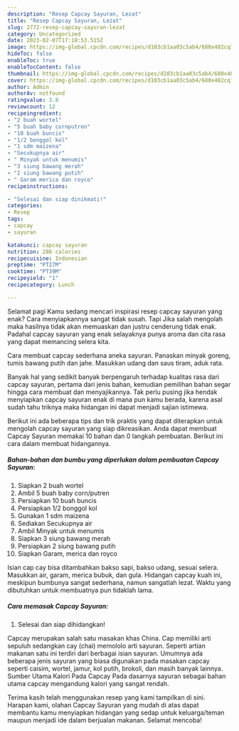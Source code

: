 ```yaml
---
description: "Resep Capcay Sayuran, Lezat"
title: "Resep Capcay Sayuran, Lezat"
slug: 2772-resep-capcay-sayuran-lezat
category: Uncategorized
date: 2023-02-07T17:10:53.515Z
image: https://img-global.cpcdn.com/recipes/d103cb1aa03c5ab4/680x482cq70/capcay-sayuran-foto-resep-utama.jpg
hideToc: false
enableToc: true
enableTocContent: false
thumbnail: https://img-global.cpcdn.com/recipes/d103cb1aa03c5ab4/680x482cq70/capcay-sayuran-foto-resep-utama.jpg
cover: https://img-global.cpcdn.com/recipes/d103cb1aa03c5ab4/680x482cq70/capcay-sayuran-foto-resep-utama.jpg
author: Admin
authorAv: notfound
ratingvalue: 3.8
reviewcount: 12
recipeingredient:
- "2 buah wortel"
- "5 buah baby cornputren"
- "10 buah buncis"
- "1/2 bonggol kol"
- "1 sdm maizena"
- "Secukupnya air"
- " Minyak untuk menumis"
- "3 siung bawang merah"
- "2 siung bawang putih"
- " Garam merica dan royco"
recipeinstructions:

- "Selesai dan siap dinikmati!"
categories:
- Resep
tags:
- capcay
- sayuran

katakunci: capcay sayuran 
nutrition: 286 calories
recipecuisine: Indonesian
preptime: "PT27M"
cooktime: "PT39M"
recipeyield: "1"
recipecategory: Lunch

---
```



Selamat pagi Kamu sedang mencari inspirasi resep capcay sayuran yang enak? Cara menyiapkannya sangat tidak susah. Tapi Jika salah mengolah maka hasilnya tidak akan memuaskan dan justru cenderung tidak enak. Padahal capcay sayuran yang enak selayaknya punya aroma dan cita rasa yang dapat memancing selera kita.


Cara membuat capcay sederhana aneka sayuran. Panaskan minyak goreng, tumis bawang putih dan jahe. Masukkan udang dan saus tiram, aduk rata.

Banyak hal yang sedikit banyak berpengaruh terhadap kualitas rasa dari capcay sayuran, pertama dari jenis bahan, kemudian pemilihan bahan segar hingga cara membuat dan menyajikannya. Tak perlu pusing jika hendak menyiapkan capcay sayuran enak di mana pun kamu berada, karena asal sudah tahu triknya maka hidangan ini dapat menjadi sajian istimewa.


Berikut ini ada beberapa tips dan trik praktis yang dapat diterapkan untuk mengolah capcay sayuran yang siap dikreasikan. Anda dapat membuat Capcay Sayuran memakai 10 bahan dan 0 langkah pembuatan. Berikut ini cara dalam membuat hidangannya.

<!--inarticleads1-->

##### Bahan-bahan dan bumbu yang diperlukan dalam pembuatan Capcay Sayuran:

1. Siapkan 2 buah wortel
1. Ambil 5 buah baby corn/putren
1. Persiapkan 10 buah buncis
1. Persiapkan 1/2 bonggol kol
1. Gunakan 1 sdm maizena
1. Sediakan Secukupnya air
1. Ambil  Minyak untuk menumis
1. Siapkan 3 siung bawang merah
1. Persiapkan 2 siung bawang putih
1. Siapkan  Garam, merica dan royco


Isian cap cay bisa ditambahkan bakso sapi, bakso udang, sesuai selera. Masukkan air, garam, merica bubuk, dan gula. Hidangan capcay kuah ini, meskipun bumbunya sangat sederhana, namun sangatlah lezat. Waktu yang dibutuhkan untuk membuatnya pun tidaklah lama. 

<!--inarticleads2-->

##### Cara memasak Capcay Sayuran:


1. Selesai dan siap dihidangkan!

Capcay merupakan salah satu masakan khas China. Cap memiliki arti sepuluh sedangkan cay (chai) memololo arti sayuran. Seperti artian makanan satu ini terdiri dari berbagai isian sayuran. Umumnya ada beberapa jenis sayuran yang biasa digunakan pada masakan capcay seperti caisim, wortel, jamur, kol putih, brokoli, dan masih banyak lainnya. Sumber Utama Kalori Pada Capcay Pada dasarnya sayuran sebagai bahan utama capcay mengandung kalori yang sangat rendah. 

Terima kasih telah menggunakan resep yang kami tampilkan di sini. Harapan kami, olahan Capcay Sayuran yang mudah di atas dapat membantu kamu menyiapkan hidangan yang sedap untuk keluarga/teman maupun menjadi ide dalam berjualan makanan. Selamat mencoba!
